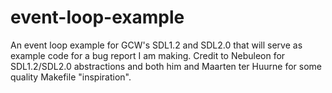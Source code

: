 event-loop-example
==================

An event loop example for GCW's SDL1.2 and SDL2.0 that will serve as example code for a bug report I am making.
Credit to Nebuleon for SDL1.2/SDL2.0 abstractions and both him and Maarten ter Huurne for some quality Makefile "inspiration".
